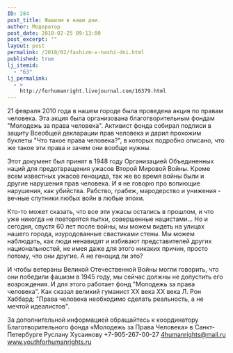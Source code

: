 ```yaml
---
ID: 284
post_title: Фашизм в наши дни.
author: Модератор
post_date: 2010-02-25 09:13:00
post_excerpt: ""
layout: post
permalink: /2010/02/fashizm-v-nashi-dni.html
published: true
lj_itemid:
  - "63"
lj_permalink:
  - >
    http://forhumanright.livejournal.com/16379.html
---
```

21 февраля 2010 года в нашем городе была проведена акция по правам человека. Эта акция была организована благотворительным фондам "Молодежь за права человека". Активист фонда собирал подписи в защиту Всеобщей декларации прав человека и дарил прохожим буклеты "Что такое права человека?", в которых подробно описано, что же такое эти права и зачем они вообще нужны.

Этот документ был принят в 1948 году Организацией Объединенных наций для предотвращения ужасов Второй Мировой Войны. Кроме всем известных ужасов геноцида, так же во время войны были и другие нарушения прав человека. И я не говорю про вопиющие нарушения, как убийства. Рабство, грабеж, мародерство и унижения - вечные спутники любых войн в любые эпохи.

Кто-то может сказать, что все эти ужасы остались в прошлом, и что уже никогда не повторятся пытки, совершенные нацистами... Но и сегодня, спустя 60 лет после войны, мы можем видеть на улицах нашего города, изуродованные свастиками стены. Мы можем наблюдать, как люди ненавидят и избивают представителей других национальностей, не имея даже для этого никаких причин, просто потому, что они другие. А не геноцид ли это?

И чтобы ветераны Великой Отечественной Войны могли говорить, что они победили фашизм в 1945 году, мы сейчас должны не допустить его возрождения. И для этого работает фонд "Молодежь за права человека". Как сказал великий гуманист ХХ века ХХ века Л. Рон Хаббард: "Права человека необходимо сделать реальность, а не мечтой идеалистов".

За дополнительной информацией обращайтесь к координатору
Благотворительного фонда «Молодежь за Права Человека» в Санкт-Петербурге
Руслану Хусаинову
+7-905-267-00-27
4humanrights@mail.ru
www.youthforhumanrights.ru